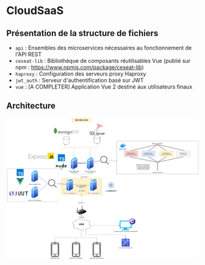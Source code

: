 # CloudSaaS
## Présentation de la structure de fichiers

- `api` : Ensembles des microservices nécessaires au fonctionnement de l'API REST
- `ceseat-lib` : Bibliothèque de composants réutilisables Vue (publié sur npm : https://www.npmjs.com/package/ceseat-lib)
- `haproxy` : Configuration des serveurs proxy Haproxy
- `jwt_auth` : Serveur d'authentification basé sur JWT
- `vue` : [A COMPLETER] Application Vue 2 destiné aux utilisateurs finaux


## Architecture

![Schéma architecture](./images/schema.png)


